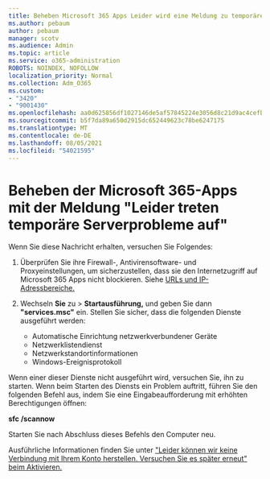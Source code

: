 ```yaml
---
title: Beheben Microsoft 365 Apps Leider wird eine Meldung zu temporären Serverproblemen angezeigt.
ms.author: pebaum
author: pebaum
manager: scotv
ms.audience: Admin
ms.topic: article
ms.service: o365-administration
ROBOTS: NOINDEX, NOFOLLOW
localization_priority: Normal
ms.collection: Adm_O365
ms.custom:
- "3420"
- "9001430"
ms.openlocfilehash: aa0d625856df1027146de5af57845224e3056d8c21d9ac4cefbd4a9c329f487c
ms.sourcegitcommit: b5f7da89a650d2915dc652449623c78be6247175
ms.translationtype: MT
ms.contentlocale: de-DE
ms.lasthandoff: 08/05/2021
ms.locfileid: "54021595"
---
```

# <a name="fixing-the-microsoft-365-apps-sorry-we-are-having-temporary-server-issues-message"></a>Beheben der Microsoft 365-Apps mit der Meldung "Leider treten temporäre Serverprobleme auf"

Wenn Sie diese Nachricht erhalten, versuchen Sie Folgendes:

1. Überprüfen Sie ihre Firewall-, Antivirensoftware- und Proxyeinstellungen, um sicherzustellen, dass sie den Internetzugriff auf Microsoft 365 Apps nicht blockieren. Siehe [URLs und IP-Adressbereiche.](https://docs.microsoft.com/office365/enterprise/urls-and-ip-address-ranges)

2. Wechseln **Sie** zu  >  **Startausführung,** und geben Sie dann **"services.msc"** ein. Stellen Sie sicher, dass die folgenden Dienste ausgeführt werden:
    - Automatische Einrichtung netzwerkverbundener Geräte
    - Netzwerklistendienst
    - Netzwerkstandortinformationen
    - Windows-Ereignisprotokoll

Wenn einer dieser Dienste nicht ausgeführt wird, versuchen Sie, ihn zu starten. Wenn beim Starten des Diensts ein Problem auftritt, führen Sie den folgenden Befehl aus, indem Sie eine Eingabeaufforderung mit erhöhten Berechtigungen öffnen:

**sfc /scannow**

Starten Sie nach Abschluss dieses Befehls den Computer neu.

Ausführliche Informationen finden Sie unter ["Leider können wir keine Verbindung mit Ihrem Konto herstellen. Versuchen Sie es später erneut" beim Aktivieren.](https://docs.microsoft.com/office/troubleshoot/activation-installation/issue-when-activate-office-from-office-365)